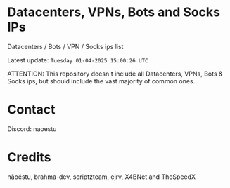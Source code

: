 # Datacenters, VPNs, Bots and Socks IPs
 
Datacenters / Bots / VPN / Socks ips list

Latest update: `Tuesday 01-04-2025 15:00:26 UTC` 

ATTENTION: This repository doesn't include all Datacenters, VPNs, Bots & Socks ips, 
but should include the vast majority of common ones.

# Contact
Discord: naoestu

# Credits
nãoéstu, brahma-dev, scriptzteam, ejrv, X4BNet and TheSpeedX
